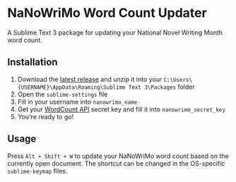 # NaNoWriMo Word Count Updater
A Sublime Text 3 package for updating your National Novel Writing Month word count.

## Installation
1. Download the [latest release](https://github.com/Nanofus/nanowrimo_word_count_updater/releases) and unzip it into your `C:\Users\{USERNAME}\AppData\Roaming\Sublime Text 3\Packages` folder
2. Open the `sublime-settings` file
3. Fill in your username into `nanowrimo_name`
4. Get your [WordCount API](https://nanowrimo.org/api/wordcount) secret key and fill it into `nanowrimo_secret_key`
5. You're ready to go!

## Usage
Press `Alt + Shift + W` to update your NaNoWriMo word count based on the currently open document.
The shortcut can be changed in the OS-specific `sublime-keymap` files.
